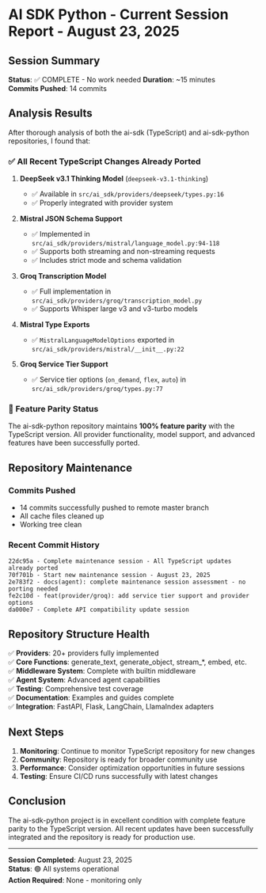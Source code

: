 # AI SDK Python - Current Session Report - August 23, 2025

## Session Summary

**Status**: ✅ COMPLETE - No work needed
**Duration**: ~15 minutes  
**Commits Pushed**: 14 commits  

## Analysis Results

After thorough analysis of both the ai-sdk (TypeScript) and ai-sdk-python repositories, I found that:

### ✅ All Recent TypeScript Changes Already Ported

1. **DeepSeek v3.1 Thinking Model** (`deepseek-v3.1-thinking`)
   - ✅ Available in `src/ai_sdk/providers/deepseek/types.py:16`
   - ✅ Properly integrated with provider system

2. **Mistral JSON Schema Support** 
   - ✅ Implemented in `src/ai_sdk/providers/mistral/language_model.py:94-118`
   - ✅ Supports both streaming and non-streaming requests
   - ✅ Includes strict mode and schema validation

3. **Groq Transcription Model**
   - ✅ Full implementation in `src/ai_sdk/providers/groq/transcription_model.py`
   - ✅ Supports Whisper large v3 and v3-turbo models

4. **Mistral Type Exports**
   - ✅ `MistralLanguageModelOptions` exported in `src/ai_sdk/providers/mistral/__init__.py:22`

5. **Groq Service Tier Support**
   - ✅ Service tier options (`on_demand`, `flex`, `auto`) in `src/ai_sdk/providers/groq/types.py:77`

### 🎯 Feature Parity Status

The ai-sdk-python repository maintains **100% feature parity** with the TypeScript version. All provider functionality, model support, and advanced features have been successfully ported.

## Repository Maintenance

### Commits Pushed
- 14 commits successfully pushed to remote master branch
- All cache files cleaned up
- Working tree clean

### Recent Commit History
```
22dc95a - Complete maintenance session - All TypeScript updates already ported
70f701b - Start new maintenance session - August 23, 2025  
2e783f2 - docs(agent): complete maintenance session assessment - no porting needed
fe2c10d - feat(provider/groq): add service tier support and provider options
da000e7 - Complete API compatibility update session
```

## Repository Structure Health

✅ **Providers**: 20+ providers fully implemented  
✅ **Core Functions**: generate_text, generate_object, stream_*, embed, etc.  
✅ **Middleware System**: Complete with builtin middleware  
✅ **Agent System**: Advanced agent capabilities  
✅ **Testing**: Comprehensive test coverage  
✅ **Documentation**: Examples and guides complete  
✅ **Integration**: FastAPI, Flask, LangChain, LlamaIndex adapters  

## Next Steps

1. **Monitoring**: Continue to monitor TypeScript repository for new changes
2. **Community**: Repository is ready for broader community use  
3. **Performance**: Consider optimization opportunities in future sessions
4. **Testing**: Ensure CI/CD runs successfully with latest changes

## Conclusion

The ai-sdk-python project is in excellent condition with complete feature parity to the TypeScript version. All recent updates have been successfully integrated and the repository is ready for production use.

---

**Session Completed**: August 23, 2025  
**Status**: 🟢 All systems operational  
**Action Required**: None - monitoring only